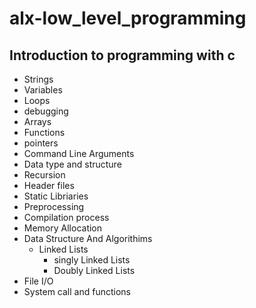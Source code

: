 # alx-low_level_programming

## Introduction to programming with c
* Strings
* Variables
* Loops
* debugging
* Arrays
* Functions
* pointers
* Command Line Arguments
* Data type and structure
* Recursion
* Header files
* Static Libriaries
* Preprocessing
* Compilation process
* Memory Allocation
* Data Structure And Algorithims
    * Linked Lists
        * singly Linked Lists
        * Doubly Linked Lists
* File I/O
* System call and functions

